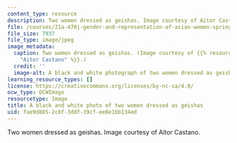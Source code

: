 ```yaml
---
content_type: resource
description: Two women dressed as geishas. Image courtesy of Aitor Castano.
file: /courses/21a-470j-gender-and-representation-of-asian-women-spring-2010/fae9d8852c0f3ddf39cfee0e1bb134ed_21a-470js10-th.jpg
file_size: 7937
file_type: image/jpeg
image_metadata:
  caption: Two women dressed as geishas. (Image courtesy of {{% resource_link "9122553a-67e1-4bb8-b83c-d4f276b522d7"
    "Aitor Castano" %}}.)
  credit: ''
  image-alt: A black and white photograph of two women dressed as geishas.
learning_resource_types: []
license: https://creativecommons.org/licenses/by-nc-sa/4.0/
ocw_type: OCWImage
resourcetype: Image
title: A black and white photo of two women dressed as geishas
uid: fae9d885-2c0f-3ddf-39cf-ee0e1bb134ed
---
```

Two women dressed as geishas. Image courtesy of Aitor Castano.